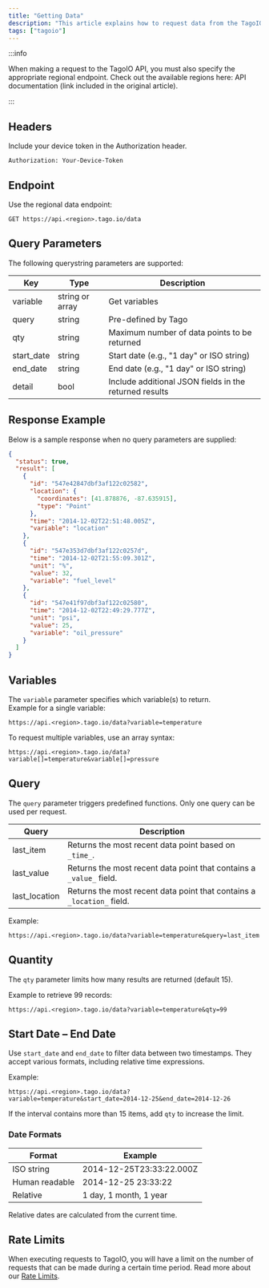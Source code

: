 ```yaml
---
title: "Getting Data"
description: "This article explains how to request data from the TagoIO API, including the required regional endpoint, authorization header, endpoint URL, and available query parameters with their types and descriptions."
tags: ["tagoio"]
---
```

:::info

When making a request to the TagoIO API, you must also specify the appropriate regional endpoint. Check out the available regions here: API documentation (link included in the original article).

:::

## Headers
Include your device token in the Authorization header.

```http
Authorization: Your-Device-Token
```

## Endpoint
Use the regional data endpoint:

```http
GET https://api.<region>.tago.io/data
```

## Query Parameters
The following querystring parameters are supported:

| Key         | Type            | Description |
|-------------|-----------------|-------------|
| variable    | string or array | Get variables |
| query       | string          | Pre-defined by Tago |
| qty         | string          | Maximum number of data points to be returned |
| start_date  | string          | Start date (e.g., "1 day" or ISO string) |
| end_date    | string          | End date (e.g., "1 day" or ISO string) |
| detail      | bool            | Include additional JSON fields in the returned results |


## Response Example
Below is a sample response when no query parameters are supplied:

```json
{
  "status": true,
  "result": [
    {
      "id": "547e42847dbf3af122c02582",
      "location": {
        "coordinates": [41.878876, -87.635915],
        "type": "Point"
      },
      "time": "2014-12-02T22:51:48.005Z",
      "variable": "location"
    },
    {
      "id": "547e353d7dbf3af122c0257d",
      "time": "2014-12-02T21:55:09.301Z",
      "unit": "%",
      "value": 32,
      "variable": "fuel_level"
    },
    {
      "id": "547e41f97dbf3af122c02580",
      "time": "2014-12-02T22:49:29.777Z",
      "unit": "psi",
      "value": 25,
      "variable": "oil_pressure"
    }
  ]
}
```

## Variables
The `variable` parameter specifies which variable(s) to return.  
Example for a single variable:

```
https://api.<region>.tago.io/data?variable=temperature
```

To request multiple variables, use an array syntax:

```
https://api.<region>.tago.io/data?variable[]=temperature&variable[]=pressure
```

## Query
The `query` parameter triggers predefined functions. Only one query can be used per request.

| Query | Description |
|-------|-------------|
| last_item | Returns the most recent data point based on `_time_`. |
| last_value | Returns the most recent data point that contains a `_value_` field. |
| last_location | Returns the most recent data point that contains a `_location_` field. |

Example:

```
https://api.<region>.tago.io/data?variable=temperature&query=last_item
```

## Quantity
The `qty` parameter limits how many results are returned (default 15).

Example to retrieve 99 records:

```
https://api.<region>.tago.io/data?variable=temperature&qty=99
```

## Start Date – End Date
Use `start_date` and `end_date` to filter data between two timestamps. They accept various formats, including relative time expressions.

Example:

```
https://api.<region>.tago.io/data?variable=temperature&start_date=2014-12-25&end_date=2014-12-26
```

If the interval contains more than 15 items, add `qty` to increase the limit.

### Date Formats
| Format | Example |
|--------|---------|
| ISO string | 2014-12-25T23:33:22.000Z |
| Human readable | 2014-12-25 23:33:22 |
| Relative | 1 day, 1 month, 1 year |

Relative dates are calculated from the current time.

## Rate Limits
When executing requests to TagoIO, you will have a limit on the number of requests that can be made during a certain time period. Read more about our [Rate Limits](/docs/tagoio/profiles/services/rate-limits-hard-limits.md).